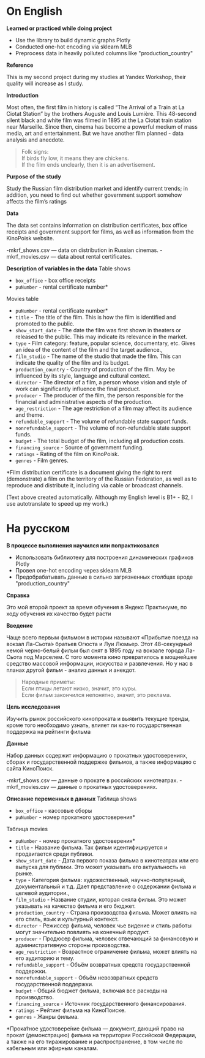 # On English 
**Learned or practiced while doing project**
- Use the library to build dynamic graphs Plotly
- Conducted one-hot encoding via sklearn MLB
- Preprocess data in heavily polluted columns like "production_country"

**Reference**

This is my second project during my studies at Yandex Workshop, their quality will increase as I study.

**Introduction**

  Most often, the first film in history is called “The Arrival of a Train at La Ciotat Station” by the brothers Auguste and Louis Lumière. This 48-second silent black and white film was filmed in 1895 at the La Ciotat train station near Marseille. Since then, cinema has become a powerful medium of mass media, art and entertainment. But we have another film planned - data analysis and anecdote.
> Folk signs:<br />
>If birds fly low, it means they are chickens.<br />
> If the film ends unclearly, then it is an advertisement.

**Purpose of the study**

Study the Russian film distribution market and identify current trends; in addition, you need to find out whether government support somehow affects the film’s ratings

**Data**

The data set contains information on distribution certificates, box office receipts and government support for films, as well as information from the KinoPoisk website.

-mkrf_shows.csv — data on distribution in Russian cinemas.
-mkrf_movies.csv — data about rental certificates.

**Description of variables in the data**
Table shows
- `box_office` - box office receipts
- `puNumber` - rental certificate number*

Movies table
- `puNumber` - rental certificate number*
- `title` - The title of the film. This is how the film is identified and promoted to the public.
- `show_start_date` - The date the film was first shown in theaters or released to the public. This may indicate its relevance in the market.
- `type` - Film category: feature, popular science, documentary, etc. Gives an idea of the content of the film and the target audience.,
- `film_studio` - The name of the studio that made the film. This can indicate the quality of the film and its budget.
- `production_country` - Country of production of the film. May be influenced by its style, language and cultural context.
- `director` - The director of a film, a person whose vision and style of work can significantly influence the final product.
- `producer` - The producer of the film, the person responsible for the financial and administrative aspects of the production.
- `age_restriction` - The age restriction of a film may affect its audience and theme.
- `refundable_support` - The volume of refundable state support funds.
- `nonrefundable_support` - The volume of non-refundable state support funds.
- `budget` - The total budget of the film, including all production costs.
- `financing_source` - Source of government funding.
- `ratings` - Rating of the film on KinoPoisk.
- `genres` - Film genres.

*Film distribution certificate is a document giving the right to rent (demonstrate) a film on the territory of the Russian Federation, as well as to reproduce and distribute it, including via cable or broadcast channels.

(Text above created automatically. Although my English level is B1+ - B2, I use autotranslate to speed up my work.)

# На русском
**В процессе выполнения научился или попрактиковался**
- Использовать библиотеку для построения динамических графиков Plotly
- Провел one-hot encoding через sklearn MLB
- Предобрабатывать данные в сильно загрязненных столбцах вроде "production_country"

**Справка**

Это мой второй проект за время обучения в Яндекс Практикуме, по ходу обучения их качество будет расти

**Введение**

 Чаще всего первым фильмом в истории называют «Прибытие поезда на вокзал Ла-Сьота́» братьев Огюста и Луи Люмьер. Этот 48-секундный немой черно-белый фильм был снят в 1895 году на вокзале города Ла-Сьота под Марселем. С того момента кино превратилось в мощнейшее средство массовой информации, искусства и развлечения. Но у нас в планах другой фильм - анализ данных и анекдот.
> Народные приметы:<br />
>  Если птицы летают низко, значит, это куры.<br />
>  Если фильм закончился непонятно, значит, это реклама.

**Цель исследования**

Изучить рынок российского кинопроката и выявить текущие тренды, кроме того необходимо узнать, влияет ли как-то государственная поддержка на рейтинги фильма

**Данные** 

Набор данных содержит информацию о прокатных удостоверениях, сборах и государственной поддержке фильмов, а также информацию с сайта КиноПоиск.

-mkrf_shows.csv — данные о прокате в российских кинотеатрах.
-mkrf_movies.csv — данные о прокатных удостоверениях.

**Описание переменных в данных**
Таблица shows
- `box_office` - кассовые сборы
- `puNumber` - номер прокатного удостоверения*

Таблица movies
- `puNumber` - номер прокатного удостоверения*
- `title` - Название фильма. Так фильм идентифицируется и продвигается среди публики.
- `show_start_date` - Дата первого показа фильма в кинотеатрах или его выпуска для публики. Это может указывать его актуальность на рынке.
- `type` - Категория фильма: художественный, научно-популярный, документальный и т.д. Дает представление о содержании фильма и целевой аудитории.,
- `film_studio` - Название студии, которая сняла фильм. Это может указывать на качество фильма и его бюджет.
- `production_country` - Страна производства фильма. Может влиять на его стиль, язык и культурный контекст.
- `director` - Режиссер фильма, человек чье видение и стиль работы могут значительно повлиять на конечный продукт.
- `producer` - Продюсер фильма, человек отвечающий за финансовую и административную стороны производства.
- `age_restriction` - Возрастное ограничение фильма, может влиять на его аудиторию и тему.
- `refundable_support` - Объём возвратных средств государственной поддержки.
- `nonrefundable_support` - Объём невозвратных средств государственной поддержки.
- `budget` - Общий бюджет фильма, включая все расходы на производство.
- `financing_source` - Источник государственного финансирования.
- `ratings` - Рейтинг фильма на КиноПоиске.
- `genres` - Жанры фильма.

*Прока́тное удостовере́ние фи́льма — документ, дающий право на прокат (демонстрацию) фильма на территории Российской Федерации, а также на его тиражирование и распространение, в том числе по кабельным или эфирным каналам.
